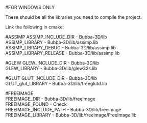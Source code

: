 #FOR WINDOWS ONLY

These should be all the libraries you need to compile the project. <br />

Link the following in cmake:

#ASSIMP
ASSIMP_INCLUDE_DIR      -    Bubba-3D/lib <br />
ASSIMP_LIBRARY          -    Bubba-3D/lib/assimp.lib <br />
ASSIMP_LIBRARY_DEBUG    -    Bubba-3D/lib/assimp.lib <br />
ASSIMP_LIBRARY_RELEASE  -    Bubba-3D/lib/assimp.lib <br />

#GLEW
GLEW_INCLUDE_DIR        -    Bubba-3D/lib <br />
GLEW_LIBRARY            -    Bubba-3D/lib/glew32s.lib <br />

#GLUT
GLUT_INCLUDE_DIR        -    Bubba-3D/lib <br />
GLUT_glut_LIBRARY       -    Bubba-3D/lib/freeglutd.lib <br />

#FREEIMAGE              
FREEIMAGE_DIR           -    Bubba-3D/lib/freeimage <br />
FREEIMAGE_FOUND         -    Check <br />
FREEIMAGE_INCLUDE_PATH  -    Bubba-3D/lib/freeimage <br />
FREEIMAGE_LIBRARY       -    Bubba-3D/lib/freeimage/FreeImage.lib <br />
